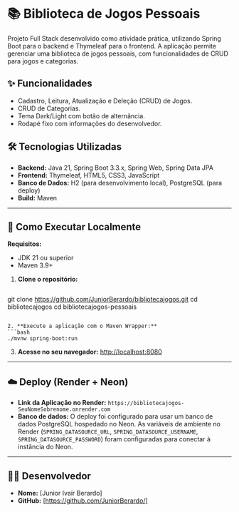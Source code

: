 # 📚 Biblioteca de Jogos Pessoais

Projeto Full Stack desenvolvido como atividade prática, utilizando Spring Boot para o backend e Thymeleaf para o frontend. A aplicação permite gerenciar uma biblioteca de jogos pessoais, com funcionalidades de CRUD para jogos e categorias.

## ✨ Funcionalidades

- Cadastro, Leitura, Atualização e Deleção (CRUD) de Jogos.
- CRUD de Categorias.
- Tema Dark/Light com botão de alternância.
- Rodapé fixo com informações do desenvolvedor.

## 🛠️ Tecnologias Utilizadas

- **Backend:** Java 21, Spring Boot 3.3.x, Spring Web, Spring Data JPA
- **Frontend:** Thymeleaf, HTML5, CSS3, JavaScript
- **Banco de Dados:** H2 (para desenvolvimento local), PostgreSQL (para deploy)
- **Build:** Maven

---

## 🚀 Como Executar Localmente

**Requisitos:**
- JDK 21 ou superior
- Maven 3.9+

1. **Clone o repositório:**
   ```bash
 git clone https://github.com/JuniorBerardo/bibliotecajogos.git
cd bibliotecajogos
   cd bibliotecajogos-pessoais
   ```

2. **Execute a aplicação com o Maven Wrapper:**
   ```bash
   ./mvnw spring-boot:run
   ```

3. **Acesse no seu navegador:**
   [http://localhost:8080](http://localhost:8080)

---

## ☁️ Deploy (Render + Neon)

- **Link da Aplicação no Render:** `https://bibliotecajogos-SeuNomeSobrenome.onrender.com`
- **Banco de dados:** O deploy foi configurado para usar um banco de dados PostgreSQL hospedado no Neon. As variáveis de ambiente no Render (`SPRING_DATASOURCE_URL`, `SPRING_DATASOURCE_USERNAME`, `SPRING_DATASOURCE_PASSWORD`) foram configuradas para conectar à instância do Neon.

---

## 👨‍💻 Desenvolvedor

- **Nome:** [Junior Ivair Berardo]
- **GitHub:** [https://github.com/JuniorBerardo/]
